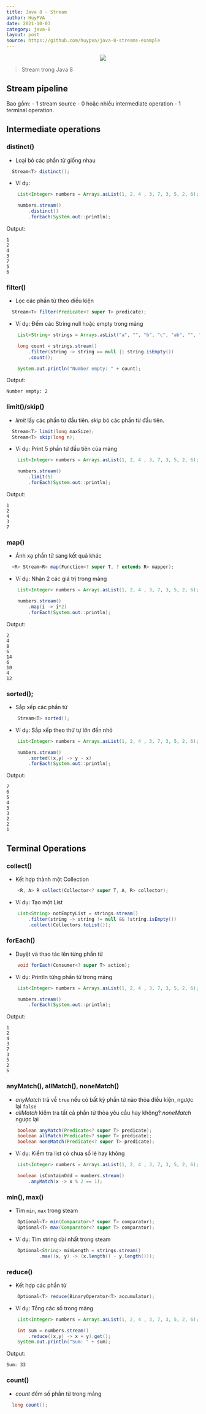 ```yaml
---
title: Java 8 - Stream
author: HuyPVA
date: 2021-10-03
category: java-8
layout: post
source: https://github.com/huypva/java-8-streams-example
---
```


<div align="center">
    <img src="../assets/images/stream.png"/>
</div>

> Stream trong Java 8

## Stream pipeline

Bao gồm: 
    - 1 stream source
    - 0 hoặc nhiều intermediate operation
    - 1 terminal operation.

## Intermediate operations

### distinct()

- Loại bỏ các phần từ giống nhau

```java
  Stream<T> distinct();
```

- Ví dụ:

```java
    List<Integer> numbers = Arrays.asList(1, 2, 4 , 3, 7, 3, 5, 2, 6);

    numbers.stream()
        .distinct()
        .forEach(System.out::println);
```

Output:

```
1
2
4
3
7
5
6
```

### filter()

- Lọc các phần từ theo điều kiện

```java
  Stream<T> filter(Predicate<? super T> predicate);
```

- Ví dụ: Đếm các String null hoặc empty trong mảng

```java
    List<String> strings = Arrays.asList("a", "", "b", "c", "ab", "", "ef");

    long count = strings.stream()
        .filter(string -> string == null || string.isEmpty())
        .count();

    System.out.println("Number empty: " + count);
```

Output: 

```
Number empty: 2
```

### limit()/skip()

- *limit* lấy các phần từ đầu tiên. *skip* bỏ các phần từ đầu tiên.

```java
  Stream<T> limit(long maxSize);
  Stream<T> skip(long n);
```

- Ví dụ: Print 5 phần tử đầu tiên của mảng

```java
    List<Integer> numbers = Arrays.asList(1, 2, 4 , 3, 7, 3, 5, 2, 6);

    numbers.stream()
        .limit(5)
        .forEach(System.out::println);
```

Output:

```text
1
2
4
3
7
```

### map() 

- Ánh xạ phần tử sang kết quả khác

```java
  <R> Stream<R> map(Function<? super T, ? extends R> mapper);
```

- Ví dụ: Nhân 2 các giá trị trong mảng

```java
    List<Integer> numbers = Arrays.asList(1, 2, 4 , 3, 7, 3, 5, 2, 6);

    numbers.stream()
        .map(i -> i*2)
        .forEach(System.out::println);
```

Output: 

```text
2
4
8
6
14
6
10
4
12
```

### sorted();

- Sắp xếp các phần tử

```java
    Stream<T> sorted();
```

- Ví dụ: Sắp xếp theo thứ tự lớn đến nhỏ

```java
    List<Integer> numbers = Arrays.asList(1, 2, 4 , 3, 7, 3, 5, 2, 6);

    numbers.stream()
        .sorted((x,y) -> y - x)
        .forEach(System.out::println);
```

Output: 

```text
7
6
5
4
3
3
2
2
1
```

## Terminal Operations

### collect()

- Kết hợp thành một Collection

```java
    <R, A> R collect(Collector<? super T, A, R> collector);
```

- Ví dụ: Tạo một List

```java
    List<String> notEmptyList = strings.stream()
        .filter(string -> string != null && !string.isEmpty())
        .collect(Collectors.toList());
```


### forEach()

- Duyệt và thao tác lên từng phần tử

```java
    void forEach(Consumer<? super T> action);
```

- Ví dụ: Println từng phần tử trong mảng

```java
    List<Integer> numbers = Arrays.asList(1, 2, 4 , 3, 7, 3, 5, 2, 6);

    numbers.stream()
        .forEach(System.out::println);
```

Output:

```text
1
2
4
3
7
3
5
2
6
```

### anyMatch(), allMatch(), noneMatch()

- *anyMatch* trả về `true` nếu có bất kỳ phần tử nào thỏa điều kiện, ngược lại `false`
- *allMatch* kiểm tra tất cả phần tử thỏa yêu cầu hay không? *noneMatch* ngược lại

```java
    boolean anyMatch(Predicate<? super T> predicate);
    boolean allMatch(Predicate<? super T> predicate);
    boolean noneMatch(Predicate<? super T> predicate);
```

- Ví dụ: Kiểm tra list có chưa số lẻ hay không

```java
    List<Integer> numbers = Arrays.asList(1, 2, 4 , 3, 7, 3, 5, 2, 6);

    boolean isContainOdd = numbers.stream()
        .anyMatch(x -> x % 2 == 1);
```

### min(), max()

- Tìm `min`, `max` trong steam

```java
    Optional<T> min(Comparator<? super T> comparator);
    Optional<T> max(Comparator<? super T> comparator);
```

- Ví dụ: Tìm string dài nhất trong steam

```java
    Optional<String> minLength = strings.stream()
            .max((x, y) -> (x.length() - y.length()));
```

### reduce() 

- Kết hợp các phần từ 

```java
    Optional<T> reduce(BinaryOperator<T> accumulator);
```

- Ví dụ: Tổng các số trong mảng

```java
    List<Integer> numbers = Arrays.asList(1, 2, 4 , 3, 7, 3, 5, 2, 6);

    int sum = numbers.stream()
        .reduce((x,y) -> x + y).get();
    System.out.println("Sum: " + sum);
```

Output:

```text
Sum: 33
```

### count()

- *count* đếm số phần tử trong mảng

```java
  long count();
```


